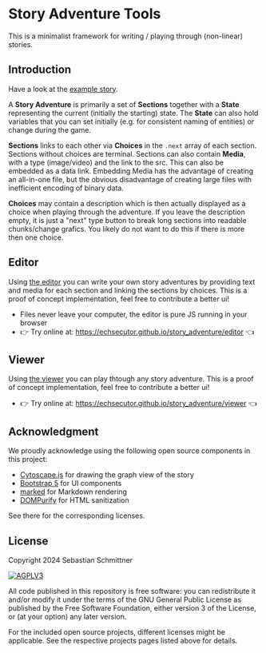 # Story Adventure Tools

This is a minimalist framework for writing / playing through (non-linear) stories.

## Introduction

Have a look at the [example story](stories/example_story.json).

A **Story Adventure** is primarily a set of **Sections** together with a **State** representing the current (initially the starting) state.
The **State** can also hold variables that you can set initially (e.g. for consistent naming of entities) or change during the game.

**Sections** links to each other via **Choices** in the `.next` array of each section. Sections without choices are terminal.
Sections can also contain **Media**, with a type (image/video) and the link to the src. This can also be embedded as a data link.
Embedding Media has the advantage of creating an all-in-one file, but the obvious disadvantage of creating large files with inefficient encoding of binary data.

**Choices** may contain a description which is then actually displayed as a choice when playing through the adventure.
If you leave the description empty, it is just a "next" type button to break long sections into readable chunks/change grafics. You likely do not want to do this if there is more then one choice.

## Editor

Using [the editor](./editor/) you can write your own story adventures by providing text and media for each section and linking the sections by choices.
This is a proof of concept implementation, feel free to contribute a better ui!

- Files never leave your computer, the editor is pure JS running in your browser
- 👉️ Try online at: https://echsecutor.github.io/story_adventure/editor  👈️

## Viewer

Using [the viewer](./viewer/) you can play thtough any story adventure. This is a proof of concept implementation, feel free to contribute a better ui!

- 👉️ Try online at: https://echsecutor.github.io/story_adventure/viewer  👈️


## Acknowledgment

We proudly acknowledge using the following open source components in this project:

- [Cytoscape.js](https://github.com/cytoscape/cytoscape.js) for drawing the graph view of the story
- [Bootstrap 5](https://github.com/twbs/bootstrap) for UI components
- [marked](https://github.com/markedjs/marked) for Markdown rendering
- [DOMPurify](https://github.com/cure53/DOMPurify) for HTML sanitization

See there for the corresponding licenses.

## License

Copyright 2024 Sebastian Schmittner

<a href="https://www.gnu.org/licenses/agpl-3.0.html">
<img alt="AGPLV3" style="border-width:0" src="https://www.gnu.org/graphics/agplv3-with-text-162x68.png" /><br />
</a>

All code published in this repository is free software: you can redistribute it and/or modify it under the terms of the
GNU General Public License as published by the Free Software Foundation, either version 3 of the License, or
(at your option) any later version.

For the included open source projects, different licenses might be applicable. See the respective projects pages listed above for details.
</a>
